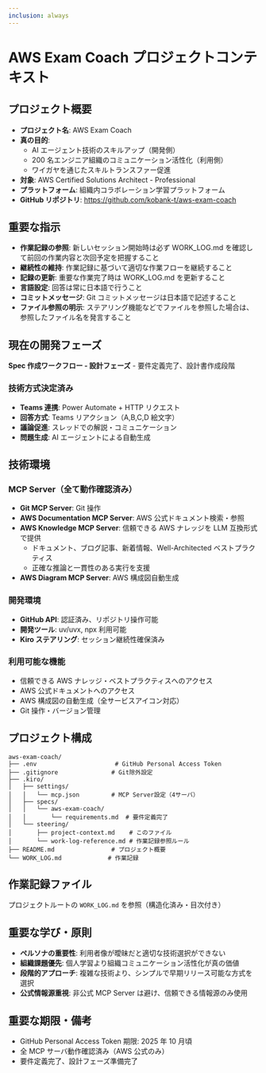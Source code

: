 ```yaml
---
inclusion: always
---
```


# AWS Exam Coach プロジェクトコンテキスト

## プロジェクト概要

- **プロジェクト名**: AWS Exam Coach
- **真の目的**:
  - AI エージェント技術のスキルアップ（開発側）
  - 200 名エンジニア組織のコミュニケーション活性化（利用側）
  - ワイガヤを通じたスキルトランスファー促進
- **対象**: AWS Certified Solutions Architect - Professional
- **プラットフォーム**: 組織内コラボレーション学習プラットフォーム
- **GitHub リポジトリ**: https://github.com/kobank-t/aws-exam-coach

## 重要な指示

- **作業記録の参照**: 新しいセッション開始時は必ず WORK_LOG.md を確認して前回の作業内容と次回予定を把握すること
- **継続性の維持**: 作業記録に基づいて適切な作業フローを継続すること
- **記録の更新**: 重要な作業完了時は WORK_LOG.md を更新すること
- **言語設定**: 回答は常に日本語で行うこと
- **コミットメッセージ**: Git コミットメッセージは日本語で記述すること
- **ファイル参照の明示**: ステアリング機能などでファイルを参照した場合は、参照したファイル名を発言すること

## 現在の開発フェーズ

**Spec 作成ワークフロー - 設計フェーズ** - 要件定義完了、設計書作成段階

### 技術方式決定済み

- **Teams 連携**: Power Automate + HTTP リクエスト
- **回答方式**: Teams リアクション（A,B,C,D 絵文字）
- **議論促進**: スレッドでの解説・コミュニケーション
- **問題生成**: AI エージェントによる自動生成

## 技術環境

### MCP Server（全て動作確認済み）

- **Git MCP Server**: Git 操作
- **AWS Documentation MCP Server**: AWS 公式ドキュメント検索・参照
- **AWS Knowledge MCP Server**: 信頼できる AWS ナレッジを LLM 互換形式で提供
  - ドキュメント、ブログ記事、新着情報、Well-Architected ベストプラクティス
  - 正確な推論と一貫性のある実行を支援
- **AWS Diagram MCP Server**: AWS 構成図自動生成

### 開発環境

- **GitHub API**: 認証済み、リポジトリ操作可能
- **開発ツール**: uv/uvx, npx 利用可能
- **Kiro ステアリング**: セッション継続性確保済み

### 利用可能な機能

- 信頼できる AWS ナレッジ・ベストプラクティスへのアクセス
- AWS 公式ドキュメントへのアクセス
- AWS 構成図の自動生成（全サービスアイコン対応）
- Git 操作・バージョン管理

## プロジェクト構成

```
aws-exam-coach/
├── .env                      # GitHub Personal Access Token
├── .gitignore               # Git除外設定
├── .kiro/
│   ├── settings/
│   │   └── mcp.json         # MCP Server設定（4サーバ）
│   ├── specs/
│   │   └── aws-exam-coach/
│   │       └── requirements.md  # 要件定義完了
│   └── steering/
│       ├── project-context.md    # このファイル
│       └── work-log-reference.md # 作業記録参照ルール
├── README.md                # プロジェクト概要
└── WORK_LOG.md             # 作業記録
```

## 作業記録ファイル

プロジェクトルートの `WORK_LOG.md` を参照（構造化済み・目次付き）

## 重要な学び・原則

- **ペルソナの重要性**: 利用者像が曖昧だと適切な技術選択ができない
- **組織課題優先**: 個人学習より組織コミュニケーション活性化が真の価値
- **段階的アプローチ**: 複雑な技術より、シンプルで早期リリース可能な方式を選択
- **公式情報源重視**: 非公式 MCP Server は避け、信頼できる情報源のみ使用

## 重要な期限・備考

- GitHub Personal Access Token 期限: 2025 年 10 月頃
- 全 MCP サーバ動作確認済み（AWS 公式のみ）
- 要件定義完了、設計フェーズ準備完了

